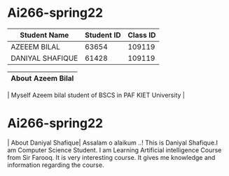 # Ai266-spring22
| Student Name | Student ID | Class ID |
| -------------| -----------| ---------|
| AZEEEM BILAL | 63654      | 109119   |
| DANIYAL SHAFIQUE | 61428 | 109119 |

| About Azeem Bilal   |
| --------  |

| Myself Azeem bilal student of BSCS in PAF KIET University |

# Ai266-spring22
| About Daniyal Shafique|
Assalam o alaikum ..!
This is Daniyal Shafique.I am Computer Science Student.
I am Learning Artificial intelligence Course from Sir Farooq.
It is very interesting course. It gives me knowledge and information regarding the course.
